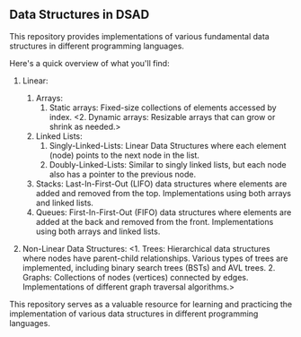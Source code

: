 ## Data Structures in DSAD

This repository provides implementations of various fundamental data structures in different programming languages.

Here's a quick overview of what you'll find:

1. Linear:
    1. Arrays:
        1. Static arrays: Fixed-size collections of elements accessed by index.
        <TODO><2. Dynamic arrays: Resizable arrays that can grow or shrink as needed.>
    2. Linked Lists:
        1. Singly-Linked-Lists: Linear Data Structures where each element (node) points to the next node in the list.
        2. Doubly-Linked-Lists: Similar to singly linked lists, but each node also has a pointer to the previous node.
    3. Stacks: Last-In-First-Out (LIFO) data structures where elements are added and removed from the top.
        Implementations using both arrays and linked lists.
    4. Queues: First-In-First-Out (FIFO) data structures where elements are added at the back and removed from the front.
        Implementations using both arrays and linked lists.

2. Non-Linear Data Structures:
    <TODO><1. Trees: Hierarchical data structures where nodes have parent-child relationships.
        Various types of trees are implemented, including binary search trees (BSTs) and AVL trees.
    2. Graphs: Collections of nodes (vertices) connected by edges.
        Implementations of different graph traversal algorithms.>

This repository serves as a valuable resource for learning and practicing the implementation of various data structures in different programming languages.
